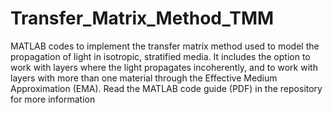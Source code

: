 # Transfer_Matrix_Method_TMM
MATLAB codes to implement the transfer matrix method used to model the propagation of light in isotropic, stratified media. It includes the option to work with layers where the light propagates incoherently, and to work with layers with more than one material through the Effective Medium Approximation (EMA). Read the MATLAB code guide (PDF) in the repository for more information
